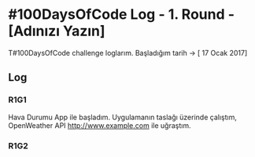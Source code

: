# #100DaysOfCode Log - 1. Round - [Adınızı Yazın]

T#100DaysOfCode challenge loglarım. Başladığım tarih -> [ 17 Ocak 2017]

## Log

### R1G1 
Hava Durumu App ile başladım. Uygulamanın taslağı üzerinde çalıştım, OpenWeather API http://www.example.com ile uğraştım.

### R1G2
